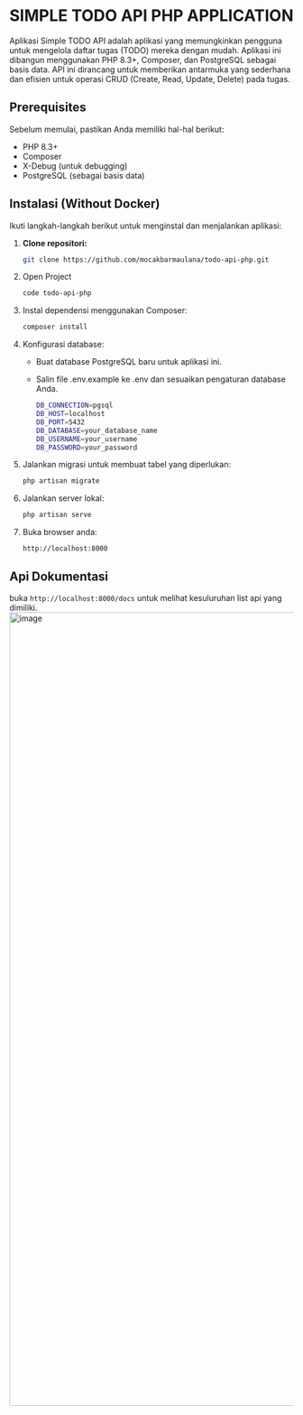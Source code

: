 # SIMPLE TODO API PHP APPLICATION

Aplikasi Simple TODO API adalah aplikasi yang memungkinkan pengguna untuk mengelola daftar tugas (TODO) mereka dengan mudah. Aplikasi ini dibangun menggunakan PHP 8.3+, Composer, dan PostgreSQL sebagai basis data. API ini dirancang untuk memberikan antarmuka yang sederhana dan efisien untuk operasi CRUD (Create, Read, Update, Delete) pada tugas.

## Prerequisites
Sebelum memulai, pastikan Anda memiliki hal-hal berikut:
- PHP 8.3+
- Composer
- X-Debug (untuk debugging)
- PostgreSQL (sebagai basis data)

## Instalasi (Without Docker)
Ikuti langkah-langkah berikut untuk menginstal dan menjalankan aplikasi:

1. **Clone repositori:**
   ```bash
   git clone https://github.com/mocakbarmaulana/todo-api-php.git
   ```
2. Open Project
   ```bash
   code todo-api-php
   ```
3. Instal dependensi menggunakan Composer:
   ```bash
   composer install
   ```
4. Konfigurasi database:
    - Buat database PostgreSQL baru untuk aplikasi ini.
    - Salin file .env.example ke .env dan sesuaikan pengaturan database Anda.

       ```bash
       DB_CONNECTION=pgsql
       DB_HOST=localhost
       DB_PORT=5432
       DB_DATABASE=your_database_name
       DB_USERNAME=your_username
       DB_PASSWORD=your_password
       ```
5. Jalankan migrasi untuk membuat tabel yang diperlukan:
   ```bash
   php artisan migrate
   ```
6. Jalankan server lokal:
   ```bash
   php artisan serve
   ```
7. Buka browser anda:
   ```
   http://localhost:8000
   ```

## Api Dokumentasi
buka `http://localhost:8000/docs` untuk melihat kesuluruhan list api yang dimiliki.
<img width="1407" alt="image" src="https://github.com/user-attachments/assets/e80bc520-d7ce-4afa-9660-39ee8a6f8894">



